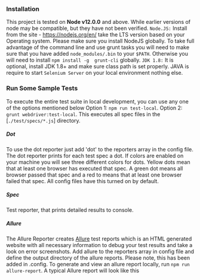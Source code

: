 ### Installation
This project is tested on **Node v12.0.0** and above.  While earlier versions of node may be compatible, but they have not been verified.
`Node.JS:` Install  from the site - https://nodejs.org/en/  take the LTS version based on your Operating system. Please make sure you install NodeJS globally. To take full advantage of the command line and use grunt tasks you will need to make sure that you have added `node_modules/.bin` to your `$PATH`.  Otherwise you will need to install `npm install -g  grunt-cli` globally.
`JDK 1.8:` It is optional, install JDK 1.8+ and make sure class path is set properly. JAVA is require to start `Selenium Server` on your local environment nothing else.


### Run Some Sample Tests
To execute the entire test suite in local development, you can use any one of the options mentioned below
Option 1: `npm run test-local`. 
Option 2: `grunt webdriver:test-local`.  This executes all spec files in the [`./test/specs/*.js`] directory.

##### Dot
To use the dot reporter just add 'dot' to the reporters array in the config file. The dot reporter prints for each test spec a dot. If colors are enabled on your machine you will see three different colors for dots. Yellow dots mean that at least one browser has executed that spec. A green dot means all browser passed that spec and a red to means that at least one browser failed that spec. All config files have this turned on by default.

##### Spec
Test reporter, that prints detailed results to console.

##### Allure
The Allure Reporter creates [Allure](http://allure.qatools.ru/) test reports which is an HTML generated website with all necessary information to debug your test results and take a look on error screenshots. Add allure to the reporters array in config file and define the output directory of the allure reports.  Please note, this has been added in .config.
To generate and view an allure report locally, run `npm run allure-report`. A typical Allure report will look like this
